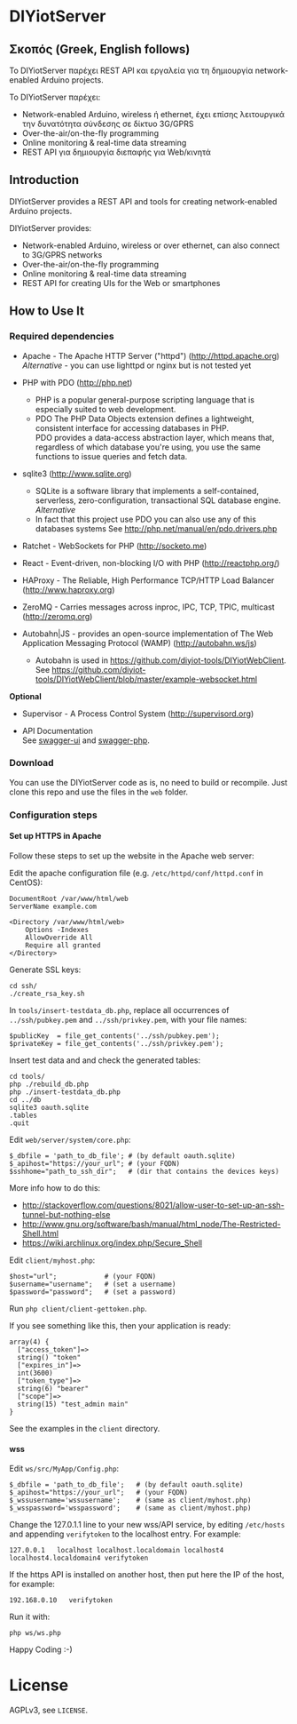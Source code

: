 # DIYiotServer

## Σκοπός (Greek, English follows)

Το DIYiotServer παρέχει REST API και εργαλεία για τη δημιουργία network-enabled Arduino projects.

To DIYiotServer παρέχει:

* Network-enabled Arduino, wireless ή ethernet, έχει επίσης λειτουργικά την δυνατότητα σύνδεσης σε δίκτυο 3G/GPRS
* Over-the-air/on-the-fly programming
* Online monitoring & real-time data streaming
* REST API για δημιουργία διεπαφής για Web/κινητά

## Introduction

DIYiotServer provides a REST API and tools for creating network-enabled Arduino projects.

DIYiotServer provides:


* Network-enabled Arduino, wireless or over ethernet, can also connect to 3G/GPRS networks
* Over-the-air/on-the-fly programming
* Online monitoring & real-time data streaming
* REST API for creating UIs for the Web or smartphones

## How to Use It

### Required dependencies

* Apache - The Apache HTTP Server ("httpd") (http://httpd.apache.org)  
	  *Alternative*
	  - you can use lighttpd or nginx but is not tested yet

* PHP with PDO (http://php.net)  
	- PHP is a popular general-purpose scripting language that is especially suited to web development.  
	- PDO The PHP Data Objects extension defines a lightweight, consistent interface for accessing databases in PHP.  
	    PDO provides a data-access abstraction layer, which means that, regardless of which database you're using, you use the same functions to issue queries and fetch data.  

* sqlite3 (http://www.sqlite.org)  
	- SQLite is a software library that implements a self-contained, serverless, zero-configuration, transactional SQL database engine.  
	 *Alternative*  
	- In fact that this project use PDO you can also use any of this databases systems See http://php.net/manual/en/pdo.drivers.php

* Ratchet - WebSockets for PHP (http://socketo.me)

* React - Event-driven, non-blocking I/O with PHP (http://reactphp.org/)

* HAProxy - The Reliable, High Performance TCP/HTTP Load Balancer (http://www.haproxy.org)

* ZeroMQ - Carries messages across inproc, IPC, TCP, TPIC, multicast (http://zeromq.org)

* Autobahn|JS - provides an open-source implementation of The Web Application Messaging Protocol (WAMP) (http://autobahn.ws/js)
	- Autobahn is used in https://github.com/diyiot-tools/DIYiotWebClient.   
	See https://github.com/diyiot-tools/DIYiotWebClient/blob/master/example-websocket.html  

**Optional**

* Supervisor - A Process Control System (http://supervisord.org)

* API Documentation  
See [swagger-ui](web/swagger-ui/README.md) and [swagger-php](swagger/swagger-php/readme.md).

### Download

You can use the DIYiotServer code as is, no need to build or recompile.
Just clone this repo and use the files in the `web` folder.

### Configuration steps

#### Set up HTTPS in Apache

Follow these steps to set up the website in the Apache web server:

Edit the apache configuration file (e.g. `/etc/httpd/conf/httpd.conf` in CentOS):

```
DocumentRoot /var/www/html/web
ServerName example.com

<Directory /var/www/html/web>
    Options -Indexes
    AllowOverride All
    Require all granted
</Directory>
```

Generate SSL keys:

```
cd ssh/
./create_rsa_key.sh
```

In `tools/insert-testdata_db.php`, replace all occurrences of `../ssh/pubkey.pem`
and `../ssh/privkey.pem`, with your file names:

```
$publicKey  = file_get_contents('../ssh/pubkey.pem');
$privateKey = file_get_contents('../ssh/privkey.pem');
```

Insert test data and and check the generated tables:

```
cd tools/
php ./rebuild_db.php
php ./insert-testdata_db.php
cd ../db
sqlite3 oauth.sqlite
.tables
.quit
```

Edit `web/server/system/core.php`:

```
$_dbfile = 'path_to_db_file'; # (by default oauth.sqlite)
$_apihost="https://your_url"; # (your FQDN)
$sshhome="path_to_ssh_dir";   # (dir that contains the devices keys)
```

More info how to do this:
* http://stackoverflow.com/questions/8021/allow-user-to-set-up-an-ssh-tunnel-but-nothing-else
* http://www.gnu.org/software/bash/manual/html_node/The-Restricted-Shell.html
* https://wiki.archlinux.org/index.php/Secure_Shell

Edit `client/myhost.php`:

```
$host="url";            # (your FQDN)
$username="username";   # (set a username)
$password="password";   # (set a password)
```

Run `php client/client-gettoken.php`.

If you see something like this, then your application is ready:

```
array(4) {
  ["access_token"]=>
  string() "token"
  ["expires_in"]=>
  int(3600)
  ["token_type"]=>
  string(6) "bearer"
  ["scope"]=>
  string(15) "test_admin main"
}
```

See the examples in the `client` directory.

#### wss

Edit `ws/src/MyApp/Config.php`:

```
$_dbfile = 'path_to_db_file';   # (by default oauth.sqlite)
$_apihost="https://your_url";   # (your FQDN)
$_wssusername='wssusername';    # (same as client/myhost.php)
$_wsspassword='wsspassword';    # (same as client/myhost.php)
```

Change the 127.0.1.1 line to your new wss/API service,
by editing `/etc/hosts` and appending `verifytoken` to the localhost entry.
For example:

    127.0.0.1   localhost localhost.localdomain localhost4 localhost4.localdomain4 verifytoken

If the https API is installed on another host, then put here the IP of the host,
for example:

    192.168.0.10   verifytoken

Run it with:

````
php ws/ws.php
````

Happy Coding :-)

# License

AGPLv3, see `LICENSE`.
